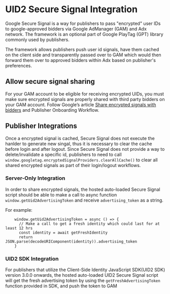 # UID2 Secure Signal Integration 

Google Secure Signal is a way for publishers to pass "encrypted" user IDs to google-approved bidders via Google AdManager (GAM) and Adx network. The framework is an optional part of Google PlayTag (GPT) library commonly used by publishers.

The framework allows publishers push user id signals, have them cached on the client side and transparently passed over to GAM which would then forward them over to approved bidders within Adx based on publisher's preferences.

## Allow secure signal sharing

For your GAM account to be eligible for receiving encrypted UIDs, you must make sure encrypted signals are properly shared with third party bidders on your GAM account. Follow Google’s article [Share encrypted signals with bidders](https://support.google.com/admanager/answer/10488752) and Publisher Onboarding Workflow.

## Publisher Integrations

Once a encrypted signal is cached, Secure Signal does not execute the hanlder to generate new singal, thus it is necessary to clear the cache before login and after logout. Since Secure Signal does not provide a way to delete/invalidate a specific id, publishers to need to call `window.googletag.encryptedSignalProviders.clearAllCache()` to clear all shared encrypted signals as part of their login/logout workflows.

### Server-Only Integration

In order to share encrypted signals, the hosted auto-loaded Secure Signal script should be able to make a call to async function `window.getUid2AdvertisingToken` and receive `advertising_token` as a string. 

For example:
```
    window.getUid2AdvertisingToken = async () => {
      // Make a call to get a fresh identity which could last for at least 12 hrs
      const identity = await getFreshIdentity
      return JSON.parse(decodeURIComponent(identity)).advertising_token
    }
```

### UID2 SDK Integration

For publishers that utilize the Client-Side Identity JavaScript SDK(UID2 SDK) version 3.0.0 onwards, the hosted auto-loaded UID2 Secure Signal script will get the fresh advertising token by using the `getFreshAdvertisingToken` function provided in SDK, and push the token to GAM
